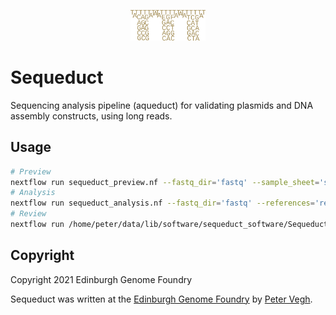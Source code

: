 <p align="center">
<img alt="Sequeduct logo" title="Sequeduct" src="images/logo.png" width="120">
</p>


# Sequeduct

Sequencing analysis pipeline (aqueduct) for validating plasmids and DNA assembly constructs, using long reads.


## Usage

```bash
# Preview
nextflow run sequeduct_preview.nf --fastq_dir='fastq' --sample_sheet='sample_sheet.csv'
# Analysis
nextflow run sequeduct_analysis.nf --fastq_dir='fastq' --references='ref' --sample_sheet='sample_sheet.csv'
# Review
nextflow run /home/peter/data/lib/software/sequeduct_software/Sequeduct/sequeduct_review.nf --references='ref' --results_csv='results.csv' --projectname='EGF project' --all_parts='part_sequences.fasta' --assembly_plan='assembly_plan.csv'
```


## Copyright

Copyright 2021 Edinburgh Genome Foundry

Sequeduct was written at the [Edinburgh Genome Foundry](https://edinburgh-genome-foundry.github.io/)
by [Peter Vegh](https://github.com/veghp).
